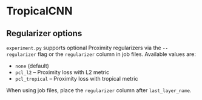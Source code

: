 # TropicalCNN

## Regularizer options

`experiment.py` supports optional Proximity regularizers via the
`--regularizer` flag or the `regularizer` column in job files. Available
values are:

* `none` (default)
* `pcl_l2` – Proximity loss with L2 metric
* `pcl_tropical` – Proximity loss with tropical metric

When using job files, place the `regularizer` column after
`last_layer_name`.